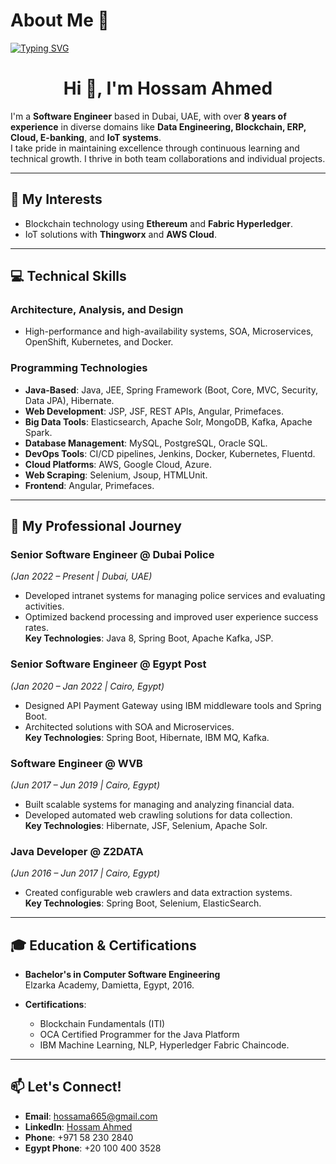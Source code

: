 # About Me 👋

[![Typing SVG](https://readme-typing-svg.herokuapp.com?size=50&color=00ADFF&center=true&vCenter=true&width=1000&height=200&lines=log(%22Welcome+To+My+GITHUB%22))](https://git.io/typing-svg)
<h1 align="center">Hi 👋, I'm Hossam Ahmed </h1>
 

I'm a **Software Engineer** based in Dubai, UAE, with over **8 years of experience** in diverse domains like **Data Engineering, Blockchain, ERP, Cloud, E-banking**, and **IoT systems**.  
I take pride in maintaining excellence through continuous learning and technical growth. I thrive in both team collaborations and individual projects.
 
---

## 🌟 My Interests
- Blockchain technology using **Ethereum** and **Fabric Hyperledger**.
- IoT solutions with **Thingworx** and **AWS Cloud**.

---

## 💻 Technical Skills
### **Architecture, Analysis, and Design**
- High-performance and high-availability systems, SOA, Microservices, OpenShift, Kubernetes, and Docker.

### **Programming Technologies**
- **Java-Based**: Java, JEE, Spring Framework (Boot, Core, MVC, Security, Data JPA), Hibernate.
- **Web Development**: JSP, JSF, REST APIs, Angular, Primefaces.
- **Big Data Tools**: Elasticsearch, Apache Solr, MongoDB, Kafka, Apache Spark.
- **Database Management**: MySQL, PostgreSQL, Oracle SQL.
- **DevOps Tools**: CI/CD pipelines, Jenkins, Docker, Kubernetes, Fluentd.
- **Cloud Platforms**: AWS, Google Cloud, Azure.
- **Web Scraping**: Selenium, Jsoup, HTMLUnit.
- **Frontend**: Angular, Primefaces.

---

## 🚀 My Professional Journey
### **Senior Software Engineer @ Dubai Police**  
*(Jan 2022 – Present | Dubai, UAE)*  
- Developed intranet systems for managing police services and evaluating activities.
- Optimized backend processing and improved user experience success rates.  
**Key Technologies**: Java 8, Spring Boot, Apache Kafka, JSP.

### **Senior Software Engineer @ Egypt Post**  
*(Jan 2020 – Jan 2022 | Cairo, Egypt)*  
- Designed API Payment Gateway using IBM middleware tools and Spring Boot.
- Architected solutions with SOA and Microservices.  
**Key Technologies**: Spring Boot, Hibernate, IBM MQ, Kafka.

### **Software Engineer @ WVB**  
*(Jun 2017 – Jun 2019 | Cairo, Egypt)*  
- Built scalable systems for managing and analyzing financial data.  
- Developed automated web crawling solutions for data collection.  
**Key Technologies**: Hibernate, JSF, Selenium, Apache Solr.

### **Java Developer @ Z2DATA**  
*(Jun 2016 – Jun 2017 | Cairo, Egypt)*  
- Created configurable web crawlers and data extraction systems.  
**Key Technologies**: Spring Boot, Selenium, ElasticSearch.

---

## 🎓 Education & Certifications
- **Bachelor's in Computer Software Engineering**  
  Elzarka Academy, Damietta, Egypt, 2016.

- **Certifications**:  
  - Blockchain Fundamentals (ITI)  
  - OCA Certified Programmer for the Java Platform  
  - IBM Machine Learning, NLP, Hyperledger Fabric Chaincode.

---

## 📫 Let's Connect!
- **Email**: [hossama665@gmail.com](mailto:hossama665@gmail.com)  
- **LinkedIn**: [Hossam Ahmed](https://www.linkedin.com/in/hossamjava/)  
- **Phone**: +971 58 230 2840
- **Egypt Phone**: +20 100 400 3528 
